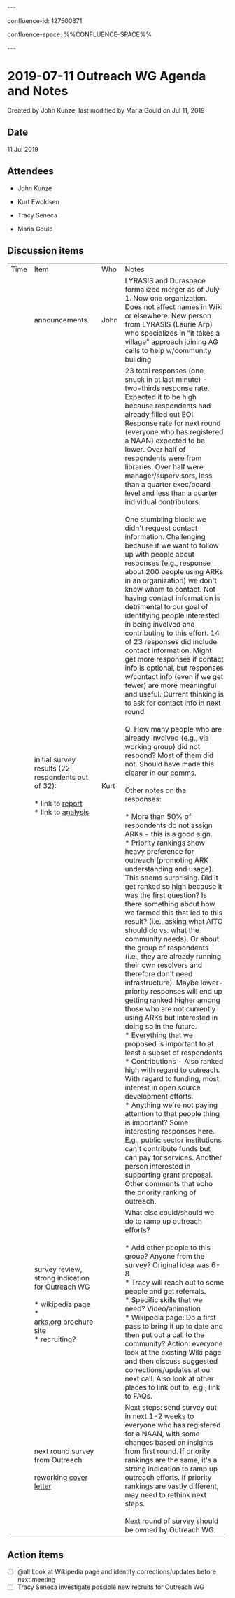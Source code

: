 \---

confluence-id: 127500371

confluence-space: %%CONFLUENCE-SPACE%%

\---

2019-07-11 Outreach WG Agenda and Notes
=======================================

Created by John Kunze, last modified by Maria Gould on Jul 11, 2019

Date
----

11 Jul 2019

Attendees
---------

*   John Kunze
    
*   Kurt Ewoldsen
    
*   Tracy Seneca
*   Maria Gould

Discussion items
----------------

|     |     |     |     |
| --- | --- | --- | --- |
| Time | Item | Who | Notes |
|     | announcements | John | LYRASIS and Duraspace formalized merger as of July 1. Now one organization. Does not affect names in Wiki or elsewhere. New person from LYRASIS (Laurie Arp) who specializes in "it takes a village" approach joining AG calls to help w/community building |
|     | initial survey results (22 respondents out of 32):<br><br>*   link to [report](https://wiki.duraspace.org/download/attachments/125731267/InitialSurveyReport.pdf?version=1&modificationDate=1562798952844&api=v2)<br>*   link to [analysis](https://wiki.duraspace.org/download/attachments/125731267/InitialSurveyAnalysis.xlsx?version=1&modificationDate=1561762103270&api=v2) | Kurt | 23 total responses (one snuck in at last minute) - two-thirds response rate. Expected it to be high because respondents had already filled out EOI. Response rate for next round (everyone who has registered a NAAN) expected to be lower. Over half of respondents were from libraries. Over half were manager/supervisors, less than a quarter exec/board level and less than a quarter individual contributors. <br><br>One stumbling block: we didn't request contact information. Challenging because if we want to follow up with people about responses (e.g., response about 200 people using ARKs in an organization) we don't know whom to contact. Not having contact information is detrimental to our goal of identifying people interested in being involved and contributing to this effort. 14 of 23 responses did include contact information. Might get more responses if contact info is optional, but responses w/contact info (even if we get fewer) are more meaningful and useful. Current thinking is to ask for contact info in next round. <br><br>Q. How many people who are already involved (e.g., via working group) did not respond? Most of them did not. Should have made this clearer in our comms.<br><br>Other notes on the responses:<br><br>*   More than 50% of respondents do not assign ARKs - this is a good sign. <br>*   Priority rankings show heavy preference for outreach (promoting ARK understanding and usage). This seems surprising. Did it get ranked so high because it was the first question? Is there something about how we farmed this that led to this result? (i.e., asking what AITO should do vs. what the community needs). Or about the group of respondents (i.e., they are already running their own resolvers and therefore don't need infrastructure). Maybe lower-priority responses will end up getting ranked higher among those who are not currently using ARKs but interested in doing so in the future. <br>*   Everything that we proposed is important to at least a subset of respondents<br>*   Contributions - Also ranked high with regard to outreach. With regard to funding, most interest in open source development efforts.<br>*   Anything we're not paying attention to that people thing is important? Some interesting responses here. E.g., public sector institutions can't contribute funds but can pay for services. Another person interested in supporting grant proposal.  Other comments that echo the priority ranking of outreach. |
|     | survey review, strong indication for Outreach WG<br><br>*   wikipedia page<br>*   [arks.org](http://arks.org) brochure site<br>*   recruiting? |     | What else could/should we do to ramp up outreach efforts?<br><br>*   Add other people to this group? Anyone from the survey? Original idea was 6-8. <br>*   Tracy will reach out to some people and get referrals. <br>*   Specific skills that we need? Video/animation<br>*   Wikipedia page: Do a first pass to bring it up to date and then put out a call to the community? Action: everyone look at the existing Wiki page and then discuss suggested corrections/updates at our next call. Also look at other places to link out to, e.g., link to FAQs. |
|     | next round survey from Outreach<br><br>reworking [cover letter](https://docs.google.com/document/d/1K_qaAbuY0VfuJGMzWzCNKyutJN0m3pt0aQajSzNZHBM/edit?ts=5ce312b1) |     | Next steps: send survey out in next 1-2 weeks to everyone who has registered for a NAAN, with some changes based on insights from first round. If priority rankings are the same, it's a strong indication to ramp up outreach efforts. If priority rankings are vastly different, may need to rethink next steps. <br><br>Next round of survey should be owned by Outreach WG. |

Action items
------------

- [ ] @all Look at Wikipedia page and identify corrections/updates before next meeting
- [ ] Tracy Seneca investigate possible new recruits for Outreach WG